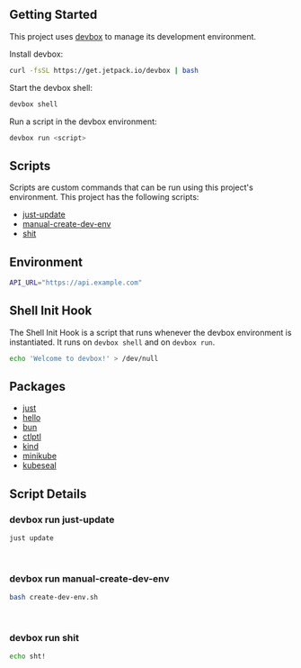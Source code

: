 <!-- gen-readme start - generated by https://github.com/jetpack-io/devbox/ -->
## Getting Started
This project uses [devbox](https://github.com/jetpack-io/devbox) to manage its development environment.

Install devbox:
```sh
curl -fsSL https://get.jetpack.io/devbox | bash
```

Start the devbox shell:
```sh 
devbox shell
```

Run a script in the devbox environment:
```sh
devbox run <script>
```
## Scripts
Scripts are custom commands that can be run using this project's environment. This project has the following scripts:

* [just-update](#devbox-run-just-update)
* [manual-create-dev-env](#devbox-run-manual-create-dev-env)
* [shit](#devbox-run-shit)

## Environment

```sh
API_URL="https://api.example.com"
```

## Shell Init Hook
The Shell Init Hook is a script that runs whenever the devbox environment is instantiated. It runs 
on `devbox shell` and on `devbox run`.
```sh
echo 'Welcome to devbox!' > /dev/null
```

## Packages

* [just](https://www.nixhub.io/packages/just)
* [hello](https://www.nixhub.io/packages/hello)
* [bun](https://www.nixhub.io/packages/bun)
* [ctlptl](https://www.nixhub.io/packages/ctlptl)
* [kind](https://www.nixhub.io/packages/kind)
* [minikube](https://www.nixhub.io/packages/minikube)
* [kubeseal](https://www.nixhub.io/packages/kubeseal)

## Script Details

### devbox run just-update
```sh
just update
```
&ensp;

### devbox run manual-create-dev-env
```sh
bash create-dev-env.sh
```
&ensp;

### devbox run shit
```sh
echo sht!
```
&ensp;



<!-- gen-readme end -->
